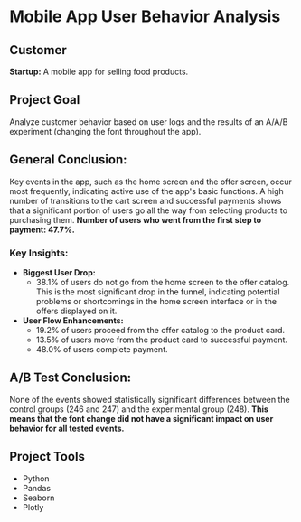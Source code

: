 # **Mobile App User Behavior Analysis**

## **Customer**
**Startup:** A mobile app for selling food products.

## **Project Goal**
Analyze customer behavior based on user logs and the results of an A/A/B experiment (changing the font throughout the app).

## **General Conclusion:**
Key events in the app, such as the home screen and the offer screen, occur most frequently, indicating active use of the app's basic functions. A high number of transitions to the cart screen and successful payments shows that a significant portion of users go all the way from selecting products to purchasing them. **Number of users who went from the first step to payment: 47.7%.**

### **Key Insights:**
- **Biggest User Drop:** 
  - 38.1% of users do not go from the home screen to the offer catalog. This is the most significant drop in the funnel, indicating potential problems or shortcomings in the home screen interface or in the offers displayed on it. 
- **User Flow Enhancements:**
  - 19.2% of users proceed from the offer catalog to the product card.
  - 13.5% of users move from the product card to successful payment.
  - 48.0% of users complete payment.

## **A/B Test Conclusion:**
None of the events showed statistically significant differences between the control groups (246 and 247) and the experimental group (248). **This means that the font change did not have a significant impact on user behavior for all tested events.**
## **Project Tools**
- Python
- Pandas
- Seaborn
- Plotly

